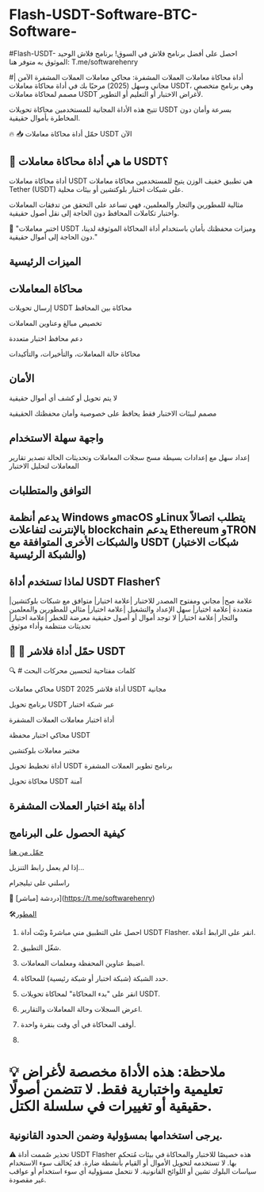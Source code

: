 # Flash-USDT-Software-BTC-Software-
‏#Flash-USDT- احصل على أفضل برنامج فلاش في السوق! برنامج فلاش الوحيد الموثوق به متوفر هنا: T.me/softwarehenry


#أداة محاكاة معاملات العملات المشفرة:
محاكي معاملات العملات المشفرة الآمن | مجاني وسهل (2025)
مرحبًا بك في أداة محاكاة معاملات USDT، وهي برنامج متخصص مصمم لمحاكاة معاملات USDT لأغراض الاختبار أو التعليم أو التطوير.

تتيح هذه الأداة المجانية للمستخدمين محاكاة تحويلات USDT بسرعة وأمان دون المخاطرة بأموال حقيقية.

🔥 📥 حمّل أداة محاكاة معاملات USDT الآن

## 🎩 ما هي أداة محاكاة معاملات USDT؟

أداة محاكاة معاملات USDT هي تطبيق خفيف الوزن يتيح للمستخدمين محاكاة معاملات Tether (USDT) على شبكات اختبار بلوكتشين أو بيئات محلية.

مثالية للمطورين والتجار والمعلمين، فهي تساعد على التحقق من تدفقات المعاملات واختبار تكاملات المحافظ دون الحاجة إلى نقل أصول حقيقية.

🧠 "اختبر معاملات USDT وميزات محفظتك بأمان باستخدام أداة المحاكاة الموثوقة لدينا، دون الحاجة إلى أموال حقيقية."

## الميزات الرئيسية

## محاكاة المعاملات

إرسال تحويلات USDT محاكاة بين المحافظ

تخصيص مبالغ وعناوين المعاملات

دعم محافظ اختبار متعددة

محاكاة حالة المعاملات، والتأخيرات، والتأكيدات

## الأمان
لا يتم تحويل أو كشف أي أموال حقيقية

مصمم لبيئات الاختبار فقط
يحافظ على خصوصية وأمان محفظتك الحقيقية

## واجهة سهلة الاستخدام
إعداد سهل مع إعدادات بسيطة
مسح سجلات المعاملات وتحديثات الحالة
تصدير تقارير المعاملات لتحليل الاختبار

## التوافق والمتطلبات

يدعم أنظمة Windows وmacOS وLinux
يتطلب اتصالاً بالإنترنت لتفاعلات blockchain
يدعم Ethereum وTRON والشبكات الأخرى المتوافقة مع USDT (شبكات الاختبار والشبكة الرئيسية)
---
## لماذا تستخدم أداة USDT Flasher؟
|علامة صح| مجاني ومفتوح المصدر للاختبار
|علامة اختيار| متوافق مع شبكات بلوكتشين متعددة
|علامة اختيار| سهل الإعداد والتشغيل
|علامة اختيار| مثالي للمطورين والمعلمين والتجار
|علامة اختيار| لا توجد أموال أو أصول حقيقية معرضة للخطر
|علامة اختيار| تحديثات منتظمة وأداء موثوق

🔗 🚀 حمّل أداة فلاشر USDT
---
🔍 # كلمات مفتاحية لتحسين محركات البحث

محاكي معاملات USDT 2025
أداة فلاشر USDT مجانية

برنامج تحويل USDT عبر شبكة اختبار

أداة اختبار معاملات العملات المشفرة

محاكي اختبار محفظة USDT

مختبر معاملات بلوكتشين

أداة تخطيط تحويل USDT
برنامج تطوير العملات المشفرة

محاكاة تحويل USDT آمنة

أداة بيئة اختبار العملات المشفرة
---
## كيفية الحصول على البرنامج

[حمّل من هنا](https://t.me/softwarehenry)

إذا لم يعمل رابط التنزيل...

راسلني على تيليجرام

📨 [مباشر] دردشة](https://t.me/softwarehenry)

🛠️[المطور](https://t.me/softwarehenry)

1. احصل على التطبيق مني مباشرةً وثبّت أداة USDT Flasher. انقر على الرابط أعلاه.

2. شغّل التطبيق.
3. اضبط عناوين المحفظة ومعلمات المعاملات.
4. حدد الشبكة (شبكة اختبار أو شبكة رئيسية) للمحاكاة.
5. انقر على "بدء المحاكاة" لمحاكاة تحويلات USDT.
6. اعرض السجلات وحالة المعاملات والتقارير.
7. أوقف المحاكاة في أي وقت بنقرة واحدة.
8.

# 💡 ملاحظة: هذه الأداة مخصصة لأغراض تعليمية واختبارية فقط. لا تتضمن أصولًا حقيقية أو تغييرات في سلسلة الكتل.

يرجى استخدامها بمسؤولية وضمن الحدود القانونية.
---
⚠️ تحذير
صُممت أداة USDT Flasher هذه خصيصًا للاختبار والمحاكاة في بيئات مُتحكم بها. لا تستخدمه لتحويل الأموال أو القيام بأنشطة ضارة. قد يُخالف سوء الاستخدام سياسات البلوك تشين أو اللوائح القانونية. لا نتحمل مسؤولية أي سوء استخدام أو عواقب غير مقصودة.
